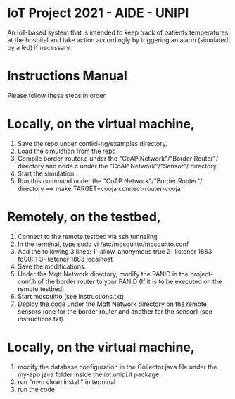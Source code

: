 # IoT Project 2021 - AIDE - UNIPI
An IoT-based system that is intended to keep track of patients temperatures at the hospital and take action accordingly by triggering an alarm (simulated by a led) if necessary. 

# Instructions Manual
Please follow these steps in order

# Locally, on the virtual machine,
1) Save the repo under contiki-ng/examples directory.
2) Load the simulation from the repo 
3) Compile border-router.c under the "CoAP Network"/"Border Router"/ directory and node.c under the "CoAP Network"/"Sensor"/ directory
4) Start the simulation
5) Run this command under the "CoAP Network"/"Border Router"/ directory ==>  make TARGET=cooja connect-router-cooja

# Remotely, on the testbed,
1) Connect to the remote testbed via ssh tunneling
2) In the terminal, type sudo vi /etc/mosquitto/mosquitto.conf
3) Add the following 3 lines: 
 	1- allow_anonymous true
	2- listener 1883 fd00::1
	3- listener 1883 localhost
4) Save the modifications.
5) Under the Mqtt Network directory, modify the PANID in the project-conf.h of the border router to your PANID (If it is to be executed on the remote testbed)
6) Start mosquitto  (see instructions.txt)
7) Deploy the code under the Mqtt Network directory on the remote sensors (one for the border router and another for the sensor) (see instructions.txt)

# Locally, on the virtual machine,
1) modify the database configuration in the Collector.java file under the my-app java folder inside the iot.unipi.it package
2) run "mvn clean install" in terminal
3) run the code
